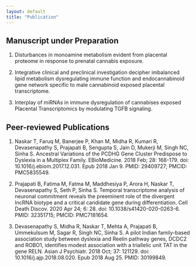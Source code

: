 ```yaml
---
layout: default
title: "Publication"
---
```

## Manuscript under Preparation
1. Disturbances in monoamine metabolism evident from placental proteome in response to prenatal cannabis exposure.
   
2. Integrative clinical and preclinical investigation decipher imbalanced lipid metabolism dysregulating immune function and endocannabinoid gene network specific to male cannabinoid exposed placental transcriptome.
   
3. Interplay of miRNAs in immune dysregulation of cannabises exposed Placental Transcriptomics by modulating TGFB signaling.

## Peer-reviewed Publications

1. Naskar T, Faruq M, Banerjee P, Khan M, Midha R, Kumari R, Devasenapathy S, Prajapati B, Sengupta S, Jain D, Mukerji M, Singh NC, Sinha S. Ancestral Variations of the PCDHG Gene Cluster Predispose to Dyslexia in a Multiplex Family. EBioMedicine. 2018 Feb; 28: 168-179. doi: 10.1016/j.ebiom.2017.12.031. Epub 2018 Jan 9. PMID: 29409727; PMCID: PMC5835549.
   
2. Prajapati B, Fatima M, Fatma M, Maddhesiya P, Arora H, Naskar T, Devasenapathy S, Seth P, Sinha S. Temporal transcriptome analysis of neuronal commitment reveals the preeminent role of the divergent lncRNA biotype and a critical candidate gene during differentiation. Cell Death Discov. 2020 Apr 24; 6: 28. doi: 10.1038/s41420-020-0263-6. PMID: 32351715; PMCID: PMC7181654.
   
3. Devasenapathy S, Midha R, Naskar T, Mehta A, Prajapati B, Ummekulsum M, Sagar R, Singh NC, Sinha S. A pilot Indian family-based association study between dyslexia and Reelin pathway genes, DCDC2 and ROBO1, identifies modest association with a triallelic unit TAT in the gene RELN. Asian J Psychiatr. 2018 Oct; 37: 121129. doi: 10.1016/j.ajp.2018.08.020. Epub 2018 Aug 25. PMID: 30199849. 




